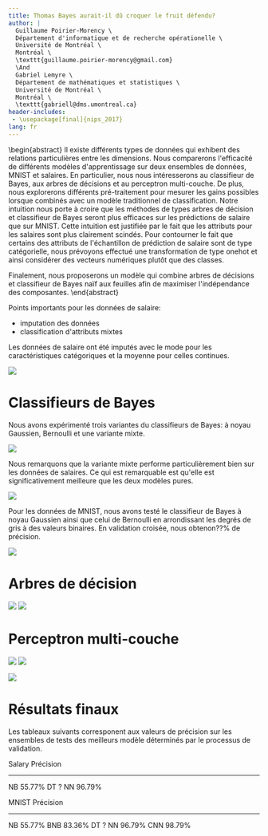 ```yaml
---
title: Thomas Bayes aurait-il dû croquer le fruit défendu?
author: |
  Guillaume Poirier-Morency \
  Département d'informatique et de recherche opérationelle \
  Université de Montréal \
  Montréal \
  \texttt{guillaume.poirier-morency@gmail.com}
  \And
  Gabriel Lemyre \
  Département de mathématiques et statistiques \
  Université de Montréal \
  Montréal \
  \texttt{gabriell@dms.umontreal.ca}
header-includes:
 - \usepackage[final]{nips_2017}
lang: fr
---
```


\begin{abstract}
Il existe différents types de données qui exhibent des relations particulières
entre les dimensions. Nous comparerons l'efficacité de différents modèles
d'apprentissage sur deux ensembles de données, MNIST et salaires. En
particulier, nous nous intéresserons au classifieur de Bayes, aux arbres de
décisions et au perceptron multi-couche. De plus, nous explorerons différents
pré-traitement pour mesurer les gains possibles lorsque combinés avec un modèle
traditionnel de classification. Notre intuition nous porte à croire que les
méthodes de types arbres de décision et classifieur de Bayes seront plus
efficaces sur les prédictions de salaire que sur MNIST. Cette intuition est
justifiée par le fait que les attributs pour les salaires sont plus clairement
scindés. Pour contourner le fait que certains des attributs de l'échantillon de
prédiction de salaire sont de type catégorielle, nous
prévoyons effectué une transformation de type onehot et ainsi considérer des
vecteurs numériques plutôt que des classes.

Finalement, nous proposerons un modèle qui
combine arbres de décisions et classifieur de Bayes naïf aux feuilles afin de
maximiser l'indépendance des composantes.
\end{abstract}

Points importants pour les données de salaire:

 - imputation des données
 - classification d'attributs mixtes

Les données de salaire ont été imputés avec le mode pour les caractéristiques
catégoriques et la moyenne pour celles continues.

![](figures/salary-pair-plot.png)

# Classifieurs de Bayes

Nous avons expérimenté trois variantes du classifieurs de Bayes: à noyau
Gaussien, Bernoulli et une variante mixte.

![](figures/mixed-naive-bayes-salary-learning-curve-alpha.png)

Nous remarquons que la variante mixte performe particulièrement bien sur les
données de salaires. Ce qui est remarquable est qu'elle est significativement
meilleure que les deux modèles pures.

![](figures/mixed-naive-bayes-salary-learning-curve-lambda.png)

Pour les données de MNIST, nous avons testé le classifieur de Bayes à noyau
Gaussien ainsi que celui de Bernoulli en arrondissant les degrés de gris à des
valeurs binaires. En validation croisée, nous obtenon??% de précision.

![](figures/bernoulli-naive-bayes-mnist-learning-curve-alpha.png)

# Arbres de décision

![](figures/decision-tree-salary-learning-curve-min-samples-leaf.png)
![](figures/decision-tree-mnist-learning-curve-max-depth.png)

# Perceptron multi-couche

![](figures/multilayer-perceptron-salary-learning-curve-epoch.png)
![](figures/multilayer-perceptron-mnist-learning-curve-epoch.png)

![](figures/convolutional-neural-network-mnist-learning-curve-epoch.png)

# Résultats finaux

Les tableaux suivants corresponent aux valeurs de précision sur les ensembles
de tests des meilleurs modèle déterminés par le processus de validation.

Salary Précision
-----  ---------
NB     55.77%
DT     ?
NN     96.79%

MNIST Précision
----- ---------
NB    55.77%
BNB   83.36%
DT    ?
NN    96.79%
CNN   98.79%

